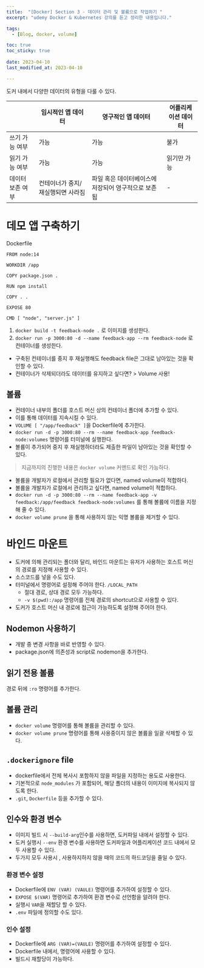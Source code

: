 ```yaml
---
title:  "[Docker] Section 3 - 데이터 관리 및 볼륨으로 작업하기 "
excerpt: "udemy Docker & Kubernetes 강의를 듣고 정리한 내용입니다."

tags:
  - [Blog, docker, volume]

toc: true
toc_sticky: true
 
date: 2023-04-10
last_modified_at: 2023-04-10

---
```


도커 내에서 다양한 데이터의 유형을 다룰 수 있다.

|        | 임시적인 앱 데이터 | 영구적인 앱 데이터 | 어플리케이션 데이터 |
|--------|----------------------|------------------------|--------------------------|
| 쓰기 가능 여부 | 가능 | 가능 | 불가 |
| 읽기 가능 여부 | 가능 | 가능 | 읽기만 가능 |
| 데이터 보존 여부 | 컨테이너가 중지/재실행되면 사라짐 | 파일 혹은 데이터베이스에 저장되어 영구적으로 보존됨 | - |

# 데모 앱 구축하기

Dockerfile
```
FROM node:14

WORKDIR /app

COPY package.json .

RUN npm install

COPY . .

EXPOSE 80

CMD [ "node", "server.js" ]
```

1. `docker build -t feedback-node .` 로 이미지를 생성한다.
2. `docker run -p 3000:80 -d --name feedback-app --rm feedback-node` 로 컨테이너를 생성한다.

- 구축된 컨테이너를 중지 후 재실행해도 feedback file은 그대로 남아있는 것을 확인할 수 있다.
- 컨테이너가 삭제되더라도 데이터를 유지하고 싶다면? > Volume 사용!

## 볼륨

- 컨테이너 내부의 폴더를 호스트 머신 상의 컨테이너 폴더에 추가할 수 있다.
- 이를 통해 데이터를 지속시킬 수 있다.
- `VOLUME [ "/app/feedback" ]`을 Dockerfile에 추가한다.
- `docker run -d -p 3000:80 --rm --name feedback-app feedback-node:volumes` 명령어를 터미널에 실행한다.
- 볼륨이 추가되어 중지 후 재실행하더라도 제출한 파일이 남아있는 것을 확인할 수 있다.

> 지금까지의 진행한 내용은 `docker volume` 커맨드로 확인 가능하다.

- 볼륨을 개발자가 로컬에서 관리할 필요가 없다면, named volume이 적합하다.
- 볼륨을 개발자가 로컬에서 관리하고 싶다면, named volume이 적합하다.
- `docker run -d -p 3000:80 --rm --name feedback-app -v feedback:/app/feedback feedback-node:volumes`  를 통해 볼륨에 이름을 지정해 줄 수 있다.
- `docker volume prune` 을 통해 사용하지 않는 익명 볼륨을 제거할 수 있다.

# 바인드 마운트

- 도커에 의해 관리되는 폴더와 달리, 바인드 마운트는 유저가 사용하는 호스트 머신의 경로를 지정해 사용할 수 있다.
- 소스코드를 넣을 수도 있다.
- 터미널에서 명령어로 설정해 주어야 한다. `/LOCAL_PATH`
	- 절대 경로, 상대 경로 모두 가능하다.
	- `-v $(pwd):/app` 명령어를 전체 경로의 shortcut으로 사용할 수 있다.
- 도커가 호스트 머신 내 경로에 접근이 가능하도록 설정해 주어야 한다.

## Nodemon 사용하기

- 개발 중 변경 사항을 바로 반영할 수 있다.
- package.json에 의존성과 script로 nodemon을 추가한다.

## 읽기 전용 볼륨

경로 뒤에 `:ro` 명령어를 추가한다.

## 볼륨 관리

- `docker volume` 명령어를 통해 볼륨을 관리할 수 있다.
- `docker volume prune` 명령어를 통해 사용중이지 않은 볼륨을 일괄 삭제할 수 있다.

## `.dockerignore` file

- dockerfile에서 전체 복사시 포함하지 않을 파일을 지정하는 용도로 사용한다.
- 기본적으로 `node_modules` 가 포함되어, 해당 폴더의 내용이 이미지에 복사되지 않도록 한다.
- `.git`, `Dockerfile` 등을 추가할 수 있다.

## 인수와 환경 변수

- 이미지 빌드 시 `--build-arg`인수를 사용하면, 도커파일 내에서 설정할 수 있다.
- 도커 실행시 `--env` 환경 변수를 사용하면 도커파일과 어플리케이션 코드 내에서 모두 사용할 수 있다.
- 두가지 모두 사용시 , 사용하지하지 않을 때의 코드의 하드코딩을 줄일 수 있다.

### 환경 변수 설정

- Dockerfile에 `ENV (VAR) (VAULE)` 명령어를 추가하여 설정할 수 있다.
- `EXPOSE $(VAR)` 명령어로 추가하여 환경 변수로 선언함을 알려야 한다.
- 실행시 `VAR`을 재할당 할 수 있다.
- `.env` 파일에 정의할 수도 있다.

### 인수 설정

- Dockerfile에 `ARG (VAR)=(VAULE)` 명령어를 추가하여 설정할 수 있다.
- Dockerfile 내에서, 명령어에 사용할 수 있다.
- 빌드시 재할당이 가능하다.

